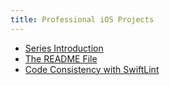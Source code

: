 ```yaml
---
title: Professional iOS Projects
---
```


* [Series Introduction](/posts/2019/1/new-series-professional-ios-projects/)
* [The README File](/posts/2019/1/professional-ios-projects-the-readme-file/)
* [Code Consistency with SwiftLint](/posts/2019/1/professional-ios-projects-code-consistency-with-swiftlint/)

